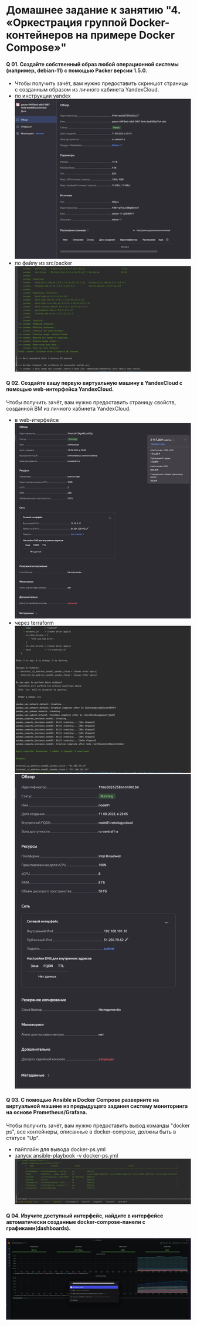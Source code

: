 # Домашнее задание к занятию "4. «Оркестрация группой Docker-контейнеров на примере Docker Compose»"

#### Q 01. Создайте собственный образ любой операционной системы (например, debian-11) с помощью Packer версии 1.5.0.
- Чтобы получить зачёт, вам нужно предоставить скриншот страницы с созданным образом из личного кабинета YandexCloud.  
- по инструкции yandex
![image](./images/img.png)
- по файлу из src/packer
![image](./images/img_0.png)

#### Q 02. Создайте вашу первую виртуальную машину в YandexCloud с помощью web-интерфейса YandexCloud.
Чтобы получить зачёт, вам нужно предоставить страницу свойств, созданной ВМ из личного кабинета YandexCloud.  
- в web-итерфейсе
![image](./images/img_1.png)
- через terraform
![image](./images/img_2.png)
![image](./images/img_5.png)
#### Q 03. С помощью Ansible и Docker Compose разверните на виртуальной машине из предыдущего задания систему мониторинга на основе Prometheus/Grafana.
Чтобы получить зачёт, вам нужно предоставить вывод команды "docker ps", все контейнеры, описанные в docker-compose, должны быть в статусе "Up".  
- пайплайн для вывода docker-ps.yml
- запуск ansible-playbook -v docker-ps.yml
![image](./images/img_3.png)

#### Q 04. Изучите доступный интерфейс, найдите в интерфейсе автоматически созданные docker-compose-панели с графиками(dashboards).
![image](./images/img_4.png)

